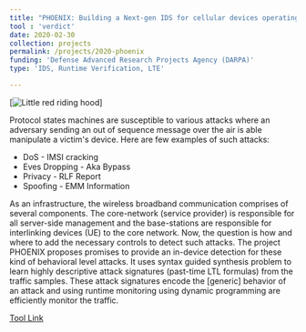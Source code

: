 ```yaml
---
title: "PHOENIX: Building a Next-gen IDS for cellular devices operating on 4G/LTE"
tool : 'verdict'
date: 2020-02-30 
collection: projects
permalink: /projects/2020-phoenix
funding: 'Defense Advanced Research Projects Agency (DARPA)'
type: 'IDS, Runtime Verification, LTE'

---
```

[![Little red riding hood](http://farif.github.io/files/projects/warning_system.png)]

Protocol states machines are susceptible to various attacks where an adversary sending an out of sequence message over the air is able manipulate a victim's device.  Here are few examples of such attacks: 

* DoS - IMSI cracking 
* Eves Dropping - Aka Bypass
* Privacy - RLF Report
* Spoofing - EMM Information

As an infrastructure, the wireless broadband communication comprises of several components.  The core-network (service provider) is responsible for all server-side management and 
the base-stations are responsible for interlinking devices (UE) to the core network.
Now, the question is how and where to add the necessary controls to detect such attacks.
The project PHOENIX proposes promises to provide an in-device detection for these kind of behavioral level attacks.
It uses syntax guided synthesis problem to learn highly descriptive attack signatures
(past-time LTL formulas) from the traffic samples. These attack signatures encode the [generic] behavior of an attack and using runtime monitoring using dynamic programming are
efficiently monitor the traffic.   

[Tool Link](https://github.com/CLC-UIowa/SySLite)